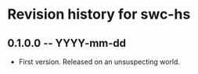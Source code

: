 # Revision history for swc-hs

## 0.1.0.0 -- YYYY-mm-dd

* First version. Released on an unsuspecting world.
